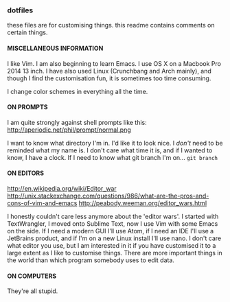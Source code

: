 ### dotfiles

these files are for customising things.
this readme contains comments on certain things.

#### MISCELLANEOUS INFORMATION

I like Vim. I am also beginning to learn Emacs.
  I use OS X on a Macbook Pro 2014 13 inch.
  I have also used Linux (Crunchbang and Arch mainly), and though I find the
customisation fun, it is sometimes too time consuming.

I change color schemes in everything all the time.


#### ON PROMPTS #####

I am quite strongly against shell prompts like this: http://aperiodic.net/phil/prompt/normal.png

I want to know what directory I'm in. I'd like it to look nice.
  I *don't* need to be reminded what my name is.
  I don't care what time it is, and if I wanted to know, I have a clock.
  If I need to know what git branch I'm on... `git branch`


#### ON EDITORS

http://en.wikipedia.org/wiki/Editor_war
http://unix.stackexchange.com/questions/986/what-are-the-pros-and-cons-of-vim-and-emacs
http://peabody.weeman.org/editor_wars.html

I honestly couldn't care less anymore about the 'editor wars'. I started with TextWrangler,
  I moved onto Sublime Text, now I use Vim with some Emacs on the side. If I need a modern GUI
  I'll use Atom, if I need an IDE I'll use a JetBrains product, and if I'm on a new Linux install
  I'll use nano. I don't care what editor you use, but I am interested in it if you have customised it to a large extent as I like to customise things. There are more important things in the world than which program somebody uses to edit data.


#### ON COMPUTERS

They're all stupid.
